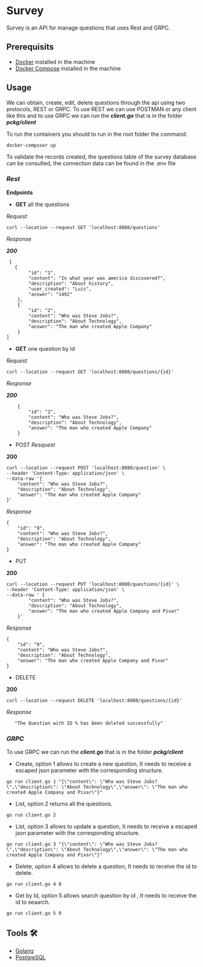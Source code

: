 # Survey

Survey is an API for manage questions that uses Rest and GRPC.


## Prerequisits

* [Docker](https://www.docker.com/get-started) installed in the machine 
* [Docker Compose](https://docs.docker.com/compose/install/) installed in the machine

## Usage

We can obtain, create, edit, delete questions through the api using two protocols, REST or GRPC.
To use REST we can use POSTMAN or any client like this and to use GRPC we can run the ***client.go*** that is in the folder ***pckg/client***

To run the containers you should to run in the root folder the command: 

```
docker-composer up
``` 

To validate the records created, the questions table of the survey database can be consulted, the connection data can be found in the .env file 

### *Rest*

__Endpoints__


* **GET** all the questions

_Request_
```
curl --location --request GET 'localhost:8080/questions'
```

_Response_


***200***
```
 [
   {
        "id": "1",
        "content": "In what year was america discovered?",
        "description": "About history",
        "user_created": "Luis",
        "answer": "1492"
    },
    {
        "id": "2",
        "content": "Who was Steve Jobs?",
        "description": "About Technology",
        "answer": "The man who created Apple Company"
    }
]
```

* **GET** one question by Id

_Request_
```
curl --location --request GET 'localhost:8080/questions/{id}'
```

_Response_

***200***
```
    {
        "id": "2",
        "content": "Who was Steve Jobs?",
        "description": "About Technology",
        "answer": "The man who created Apple Company"
    }
```

* POST
_Resquest_

**200**
```
curl --location --request POST 'localhost:8080/question' \
--header 'Content-Type: application/json' \
--data-raw '{
    "content": "Who was Steve Jobs?",
    "description": "About Technology",
    "answer": "The man who created Apple Company"
}'
```

_Response_
```
{
    "id": "9",
    "content": "Who was Steve Jobs?",
    "description": "About Technology",
    "answer": "The man who created Apple Company"
}
```

* PUT

**200**
```
curl --location --request PUT 'localhost:8080/questions/{id}' \
--header 'Content-Type: application/json' \
--data-raw ' {
        "content": "Who was Steve Jobs?",
        "description": "About Technology",
        "answer": "The man who created Apple Company and Pixar"
    }'
```

_Response_
```
{
    "id": "9",
    "content": "Who was Steve Jobs?",
    "description": "About Technology",
    "answer": "The man who created Apple Company and Pixar"
}
```

* DELETE

**200**
```
curl --location --request DELETE 'localhost:8080/questions/{id}'
```

_Response_
```
   "The Question with ID % has been deleted successfully"
```

### *GRPC*

To use GRPC we can run the ***client.go*** that is in the folder ***pckg/client***

* Create, option 1 allows to create a new question, It needs to receive a escaped json parameter with the corresponding structure.

```
go run client.go 1 "{\"content\": \"Who was Steve Jobs?\",\"description\": \"About Technology\",\"answer\": \"The man who created Apple Company and Pixar\"}"
```

* List, option 2 returns all the questions.
```
go run client.go 2
```

* List, option 3 allows to update a question, It needs to receive a escaped json parameter with the corresponding structure.
```
go run client.go 3 "{\"content\": \"Who was Steve Jobs?\",\"description\": \"About Technology\",\"answer\": \"The man who created Apple Company and Pixar\"}"
```

* Delete, option 4 allows to delete a question, It needs to receive the id to delete.
```
go run client.go 4 8
```

* Get by Id, option 5 allows search question by id , It needs to receive the id to seaarch.
```
go run client.go 5 9
```
## Tools 🛠️

* [Golang](https://golang.org/)
* [PostgreSQL](https://www.postgresql.org/) 


